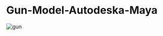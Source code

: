 # Gun-Model-Autodeska-Maya

![gun](https://github.com/Gayan-Sachintha/Gun_Model-/assets/118958174/4c78e138-36bf-42eb-b723-13d0bb2b64c1)
